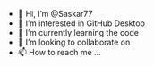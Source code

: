 - 👋 Hi, I’m @Saskar77
- 👀 I’m interested in GitHub Desktop
- 🌱 I’m currently learning the code
- 💞️ I’m looking to collaborate on 
- 📫 How to reach me ...

<!---
Saskar77/Saskar77 is a ✨ special ✨ repository because its `README.md` (this file) appears on your GitHub profile.
You can click the Preview link to take a look at your changes.
--->

